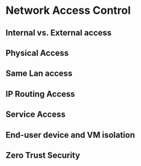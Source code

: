 # Network Access Control

## Internal vs. External access

## Physical Access

## Same Lan access

## IP Routing Access

## Service Access

## End-user device and VM isolation

## Zero Trust Security

